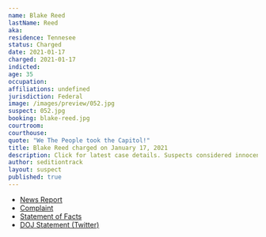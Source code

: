 ```yaml
---
name: Blake Reed
lastName: Reed
aka:
residence: Tennesee
status: Charged
date: 2021-01-17
charged: 2021-01-17
indicted:
age: 35
occupation:
affiliations: undefined
jurisdiction: Federal
image: /images/preview/052.jpg
suspect: 052.jpg
booking: blake-reed.jpg
courtroom:
courthouse:
quote: "We The People took the Capitol!"
title: Blake Reed charged on January 17, 2021
description: Click for latest case details. Suspects considered innocent until proven guilty.
author: seditiontrack
layout: suspect
published: true
---
```

- [News Report](https://www.tennessean.com/story/news/crime/2021/01/17/nashville-man-blake-austin-reed-charged-fbi-capitol-riot/4196605001/)
- [Complaint](https://www.justice.gov/opa/page/file/1355936/download)
- [Statement of Facts](https://www.justice.gov/opa/page/file/1355931/download)
- [DOJ Statement (Twitter)](https://twitter.com/USAO_MDTN/status/1350818029693763586)
